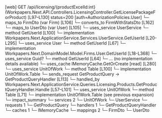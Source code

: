 [web] GET /api/licensing/{productExcelId:int}  (Workpapers.Next.API.Controllers.LicensingController.GetLicensePackageForProduct)  [L97–L130] status=200 [auth=AuthorizationPolicies.User]
  └─ maps_to FirmDto (var Firm) [L106]
    └─ converts_to FirmWithStatsDto [L162]
  └─ maps_to UserDto (var User) [L105]
  └─ uses_service UserService
    └─ method GetUserId [L100]
      └─ implementation Workpapers.Next.ApplicationService.Services.UserService.GetUserId [L20-L295]
        └─ uses_service User
          └─ method GetUserId [L67]
            └─ implementation Workpapers.Next.DomainModel.Model.Firms.User.GetUserId [L18-L368]
        └─ uses_service Guid?
          └─ method GetUserId [L64]
            └─ ... (no implementation details available)
        └─ uses_cache IMemoryCache.GetOrCreate [read] [L280]
  └─ uses_service UnitOfWork
    └─ method Table [L100]
      └─ implementation UnitOfWork.Table
  └─ sends_request GetProductQuery -> GetProductQueryHandler [L113]
    └─ handled_by Workpapers.Next.ApplicationService.Queries.Licensing.Products.GetProductQueryHandler.Handle [L57–L101]
      └─ uses_service UnitOfWork
        └─ method Table [L71]
          └─ implementation UnitOfWork.Table (see previous expansion)
  └─ impact_summary
    └─ services 2
      └─ UnitOfWork
      └─ UserService
    └─ requests 1
      └─ GetProductQuery
    └─ handlers 1
      └─ GetProductQueryHandler
    └─ caches 1
      └─ IMemoryCache
    └─ mappings 2
      └─ FirmDto
      └─ UserDto

